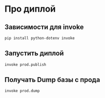 


# Про диплой

## Зависимости для invoke

```bash
pip install python-dotenv invoke
```

## Запустить диплой

```bash
invoke prod.publish
```


## Получать Dump базы с прода

```bash
invoke prod.dump
```
